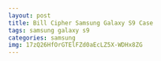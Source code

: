```yaml
---
layout: post
title: Bill Cipher Samsung Galaxy S9 Case
tags: samsung galaxy s9
categories: samsung
img: 17zQ26HfOrGTElFZd0aEcLZ5X-WDHx8ZG
---
```

